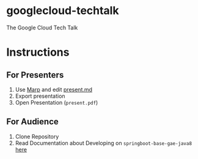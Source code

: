 # googlecloud-techtalk
The Google Cloud Tech Talk

# Instructions

## For Presenters
1. Use [Marp](https://yhatt.github.io/marp/) and edit [present.md](present.md) 
2. Export presentation
3. Open Presentation (`present.pdf`)

## For Audience
1. Clone Repository
2. Read Documentation about Developing on `springboot-base-gae-java8` [here](https://monashunitplanner.github.io/springboot-base-gae-java8/#/)
